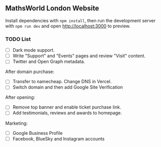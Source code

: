 ## MathsWorld London Website

Install dependencies with `npm install`, then run the development server with ```npm run dev``` and
open [http://localhost:3000](http://localhost:3000) to preview.

### TODO List

* [ ] Dark mode support.  
* [ ] Write "Support" and "Events" pages and review "Visit" content.
* [ ] Twitter and Open Graph metadata.

After domain purchase:
* [ ] Transfer to namecheap. Change DNS in Vercel.
* [ ] Switch domain and then add Google Site Verification

After opening:
* [ ] Remove top banner and enable ticket purchase link.
* [ ] Add testimonials, reviews and awards to homepage.

Marketing:
* [ ] Google Business Profile
* [ ] Facebook, BlueSky and Instagram accounts
